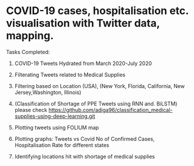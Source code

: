 # COVID-19 cases, hospitalisation etc. visualisation with Twitter data, mapping.

Tasks Completed:

1. COVID-19 Tweets Hydrated from March 2020-July 2020
2. Filterating Tweets related to Medical Supplies
3. Filtering based on Location (USA), (New York, Florida, California, New Jersey,Washington, Illinois)

4. (Classification of Shortage of PPE Tweets using RNN and. BiLSTM)
please check https://github.com/adiga96/classification_medical-supplies-using-deep-learning.git

5. Plotting tweets using FOLIUM map
6. Plotting graphs: Tweets vs Covid No of Confirmed Cases, Hospitalisation Rate for different states
7. Identifying locations hit with shortage of medical supplies 
